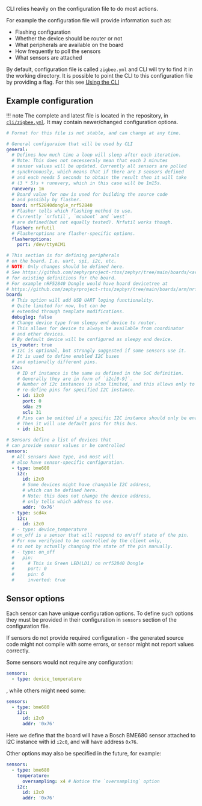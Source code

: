 CLI relies heavily on the configuration file to do most actions.

For example the configuration file will provide information such as:

* Flashing configuration
* Whether the device should be router or not
* What peripherals are available on the board
* How frequently to poll the sensors
* What sensors are attached

By default, configuration file is called `zigbee.yml` and CLI will try to find it in the working directory. 
It is possible to point the CLI to this configuration file by providing a flag. For this see [Using the CLI](./index.md)

## Example configuration
!!! note
    The complete and latest file is located in the repository, in [`cli/zigbee.yml`](https://github.com/ffenix113/zigbee_home/blob/develop/cli/zigbee.yml). It may contain newer/changed configuration options.

```yaml
# Format for this file is not stable, and can change at any time.

# General configuraion that will be used by CLI
general:
  # Defines how much time a loop will sleep after each iteration.
  # Note: This does not necesseraly mean that each 2 minutes
  # sensor values will be updated. Currently all sensors are polled
  # synchronously, which means that if there are 3 sensors defined
  # and each needs 5 seconds to obtain the result then it will take
  # (3 * 5)s + runevery, which in this case will be 1m15s.
  runevery: 1m
  # Board value for now is used for building the source code
  # and possibly by flasher.
  board: nrf52840dongle_nrf52840
  # Flasher tells which flashing method to use.
  # Currently `nrfutil`, `mcuboot` and `west`
  # are defined(but not equally tested). Nrfutil works though.
  flasher: nrfutil
  # Flasheroptions are flasher-specific options.
  flasheroptions:
    port: /dev/ttyACM1

# This section is for defining peripherals
# on the board. I.e. uart, spi, i2c, etc.
# NOTE: Only changes should be defined here.
# See https://github.com/zephyrproject-rtos/zephyr/tree/main/boards/<arch>/<board_name>/<board_name>.dts
# for existing definitions for the board.
# For example nRF52840 Dongle would have board devicetree at
# https://github.com/zephyrproject-rtos/zephyr/tree/main/boards/arm/nrf52840dongle_nrf52840/nrf52840dongle_nrf52840.dts
board:
  # This option will add USB UART loging functionality.
  # Quite limited for now, but can be
  # extended through template modifications.
  debuglog: false
  # Change device type from sleepy end device to router.
  # This allows for device to always be available from coordinator
  # and other devices.
  # By default device will be configured as sleepy end device.
  is_router: true
  # I2C is optional, but strongly suggested if some sensors use it. 
  # It is used to define enabled I2C buses
  # and optionally different pins.
  i2c:
    # ID of instance is the same as defined in the SoC definition.
    # Generally they are in form of `i2c[0-9]`.
    # Number of i2c instances is also limited, and this allows only to
    # re-define pins for specified I2C instance.
    - id: i2c0
      port: 0
      sda: 29
      scl: 31
    # Pins can be omitted if a specific I2C instance should only be enabled.
    # Then it will use default pins for this bus.
    - id: i2c1

# Sensors define a list of devices that 
# can provide sensor values or be controlled
sensors:
  # All sensors have type, and most will 
  # also have sensor-specific configuration.
  - type: bme680
    i2c:
      id: i2c0
      # Some devices might have changable I2C address, 
      # which can be defined here.
      # Note: this does not change the device address,
      # only tells which address to use.
      addr: '0x76'
  - type: scd4x
    i2c:
      id: i2c0
  # - type: device_temperature
  # on_off is a sensor that will respond to on/off state of the pin.
  # For now verifyied to be controlled by the client only,
  # so not by actually changing the state of the pin manually.
  # - type: on_off
  #   pin:
  #     # This is Green LED(LD1) on nrf52840 Dongle
  #     port: 0
  #     pin: 6
  #     inverted: true
```

## Sensor options
Each sensor can have unique configuration options. To define such options they must be provided in their configuration in `sensors` section of the configuration file.

If sensors do not provide required configuration - the generated source code might not compile with some errors, or sensor might not report values correctly.

Some sensors would not require any configuration:
```yaml
sensors:
  - type: device_temperature
```
, while others might need some:
```yaml
sensors:
  - type: bme680
    i2c:
      id: i2c0
      addr: '0x76'
```
Here we define that the board will have a Bosch BME680 sensor attached to I2C instance with id `i2c0`, and will have address `0x76`.

Other options may also be specified in the future, for example:
```yaml
sensors:
  - type: bme680
    temperature:
      oversampling: x4 # Notice the `oversampling` option
    i2c:
      id: i2c0
      addr: '0x76'
```